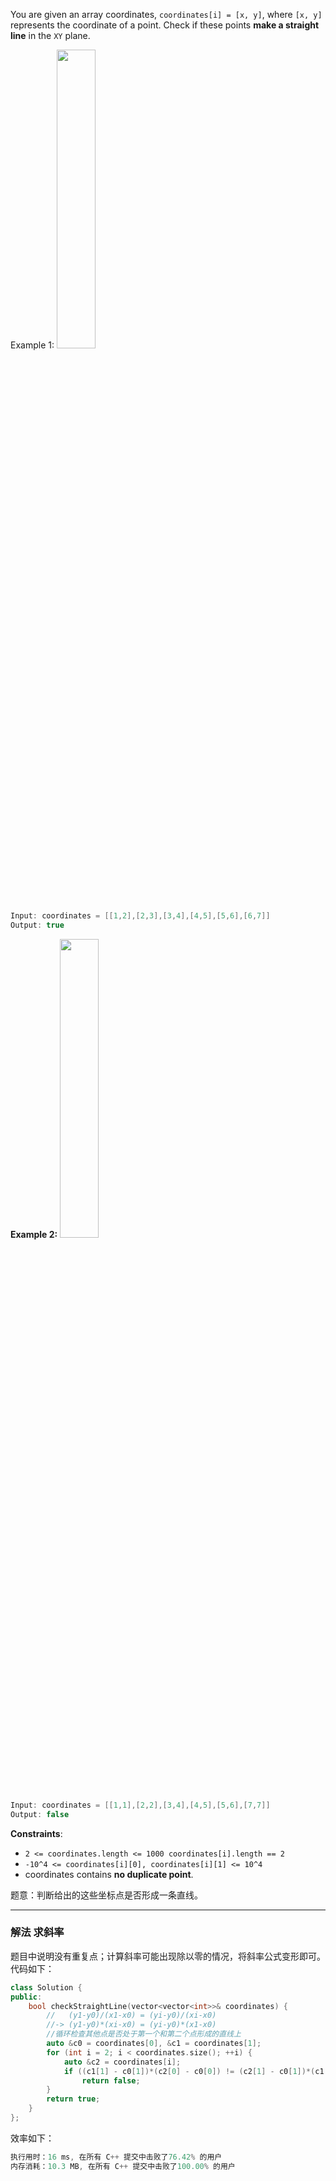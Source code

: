 You are given an array coordinates, `coordinates[i] = [x, y]`, where `[x, y] ` represents the coordinate of a point. Check if these points **make a straight line** in the `XY` plane.

 Example 1:
 <img src="https://img-blog.csdnimg.cn/20200628144558469.png?x-oss-process=image/watermark,type_ZmFuZ3poZW5naGVpdGk,shadow_10,text_aHR0cHM6Ly9ibG9nLmNzZG4ubmV0L215UmVhbGl6YXRpb24=,size_16,color_FFFFFF,t_70" width="35%">
```cpp
Input: coordinates = [[1,2],[2,3],[3,4],[4,5],[5,6],[6,7]]
Output: true
```

**Example 2:**
<img src="https://img-blog.csdnimg.cn/20200628144605647.png?x-oss-process=image/watermark,type_ZmFuZ3poZW5naGVpdGk,shadow_10,text_aHR0cHM6Ly9ibG9nLmNzZG4ubmV0L215UmVhbGl6YXRpb24=,size_16,color_FFFFFF,t_70" width="35%">
```cpp
Input: coordinates = [[1,1],[2,2],[3,4],[4,5],[5,6],[7,7]]
Output: false
```
**Constraints**:

-    `2 <= coordinates.length <= 1000
    coordinates[i].length == 2`
-    `-10^4 <= coordinates[i][0], coordinates[i][1] <= 10^4`
-    coordinates contains **no duplicate point**.

题意：判断给出的这些坐标点是否形成一条直线。

---
### 解法 求斜率
题目中说明没有重复点；计算斜率可能出现除以零的情况，将斜率公式变形即可。代码如下：
```cpp
class Solution {
public:
    bool checkStraightLine(vector<vector<int>>& coordinates) {
        //   (y1-y0)/(x1-x0) = (yi-y0)/(xi-x0)
        //-> (y1-y0)*(xi-x0) = (yi-y0)*(x1-x0)
        //循环检查其他点是否处于第一个和第二个点形成的直线上
        auto &c0 = coordinates[0], &c1 = coordinates[1];
        for (int i = 2; i < coordinates.size(); ++i) {
            auto &c2 = coordinates[i];
            if ((c1[1] - c0[1])*(c2[0] - c0[0]) != (c2[1] - c0[1])*(c1[0] - c0[0]))
                return false;
        }
        return true;
    }
};
```
效率如下：
```cpp
执行用时：16 ms, 在所有 C++ 提交中击败了76.42% 的用户
内存消耗：10.3 MB, 在所有 C++ 提交中击败了100.00% 的用户
```

